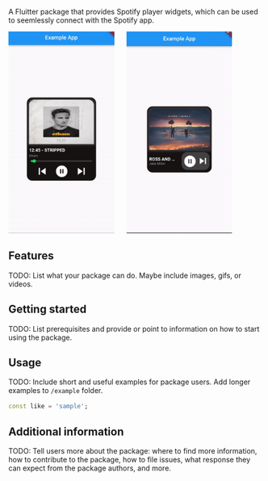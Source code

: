 A Fluitter package that provides Spotify player widgets, which can be used to seemlessly connect with the Spotify app.

<p>
  <img src="https://github.com/ixdlabs/spotify-player-widgets/blob/master/previews/spotify_player.gif?raw=true"
    alt="Spotify player" height="400"/>
   &nbsp;&nbsp;&nbsp;&nbsp;
  <img src="https://github.com/ixdlabs/spotify-player-widgets/blob/master/previews/spotify_mini_player.gif?raw=true"
   alt="Spotify mini player" height="400"/>
</p>

## Features

TODO: List what your package can do. Maybe include images, gifs, or videos.

## Getting started

TODO: List prerequisites and provide or point to information on how to
start using the package.

## Usage

TODO: Include short and useful examples for package users. Add longer examples
to `/example` folder. 

```dart
const like = 'sample';
```

## Additional information

TODO: Tell users more about the package: where to find more information, how to 
contribute to the package, how to file issues, what response they can expect 
from the package authors, and more.
